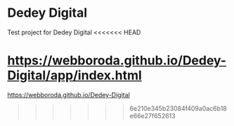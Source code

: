 # Dedey Digital
Test project for Dedey Digital
<<<<<<< HEAD

https://webboroda.github.io/Dedey-Digital/app/index.html
=======
https://webboroda.github.io/Dedey-Digital
>>>>>>> 6e210e345b23084f409a0ac6b18e66e27f652613
